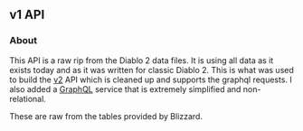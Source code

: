 ## v1 API

### About

This API is a raw rip from the Diablo 2 data files. It is using all data as it exists today and as it was written for classic Diablo 2. This is what was used to build the [v2](/v2) API which is cleaned up and supports the graphql requests. I also added a [GraphQL](/api/v1/graphql) service that is extremely simplified and non-relational.
    
These are raw from the tables provided by Blizzard.
